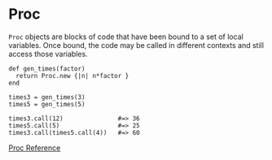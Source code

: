 # Proc

`Proc` objects are blocks of code that have been bound to a set of local
variables. Once bound, the code may be called in different contexts and still
access those variables.

    def gen_times(factor)
      return Proc.new {|n| n*factor }
    end

    times3 = gen_times(3)
    times5 = gen_times(5)

    times3.call(12)               #=> 36
    times5.call(5)                #=> 25
    times3.call(times5.call(4))   #=> 60

[Proc Reference](http://ruby-doc.org/core-2.5.0/Proc.html)
